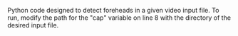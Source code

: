 Python code designed to detect foreheads in a given video input file. To run, modify the path for the "cap" variable on line 8 with the directory of the desired input file.